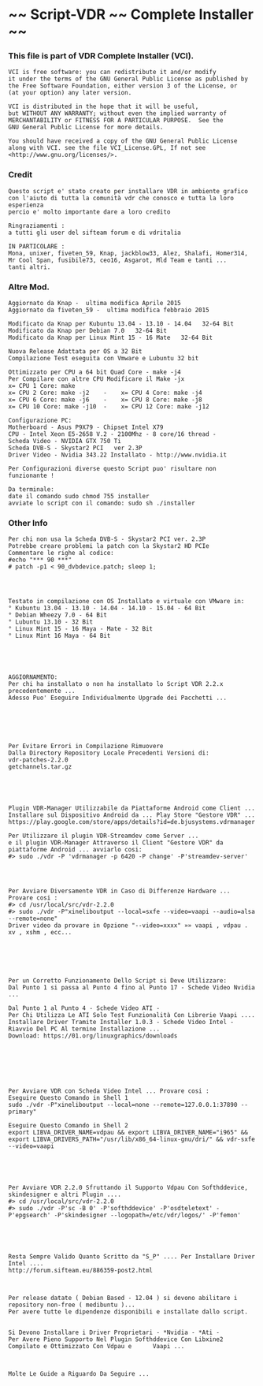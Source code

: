 # ~~ Script-VDR ~~ Complete Installer ~~

###    This file is part of VDR Complete Installer (VCI).                   
           
           
                                                                        
    VCI is free software: you can redistribute it and/or modify          
    it under the terms of the GNU General Public License as published by 
    the Free Software Foundation, either version 3 of the License, or    
    (at your option) any later version.                                  
                                                                        
    VCI is distributed in the hope that it will be useful,               
    but WITHOUT ANY WARRANTY; without even the implied warranty of       
    MERCHANTABILITY or FITNESS FOR A PARTICULAR PURPOSE.  See the        
    GNU General Public License for more details.                         
                                                                        
    You should have received a copy of the GNU General Public License    
    along with VCI. see the file VCI_License.GPL, If not see             
    <http://www.gnu.org/licenses/>.                                  
                                    



    
###    Credit                                                                                
    Questo script e' stato creato per installare VDR in ambiente grafico        
    con l'aiuto di tutta la comunità vdr che conosco e tutta la loro esperienza   
    percio e' molto importante dare a loro credito          

    Ringraziamenti :                             
    a tutti gli user del sifteam forum e di vdritalia

    IN PARTICOLARE :                                
    Mona, unixer, fiveten_59, Knap, jackblow33, Alez, Shalafi, Homer314, 
    Mr Cool Span, fusibile73, ceo16, Asgarot, Mld Team e tanti ... 
    tanti altri.                              
                                                                              



###    Altre Mod.

    Aggiornato da Knap -  ultima modifica Aprile 2015                              
    Aggiornato da fiveten_59 -  ultima modifica febbraio 2015
    
    Modificato da Knap per Kubuntu 13.04 - 13.10 - 14.04   32-64 Bit      
    Modificato da Knap per Debian 7.0   32-64 Bit                                         
    Modificato da Knap per Linux Mint 15 - 16 Mate   32-64 Bit                            
                                                                                      
    Nuova Release Adattata per OS a 32 Bit                                                
    Compilazione Test eseguita con Vmware e Lubuntu 32 bit                                                            
                                                                                      
    Ottimizzato per CPU a 64 bit Quad Core - make -j4                                     
    Per Compilare con altre CPU Modificare il Make -jx 
    x= CPU 1 Core: make                                                                                                                          
    x= CPU 2 Core: make -j2    -    x= CPU 4 Core: make -j4                               
    x= CPU 6 Core: make -j6    -    x= CPU 8 Core: make -j8                               
    x= CPU 10 Core: make -j10  -    x= CPU 12 Core: make -j12 
    
    Configurazione PC:                                                                    
    Motherboard - Asus P9X79 - Chipset Intel X79                                          
    CPU - Intel Xeon E5-2658 V.2 - 2100Mhz - 8 core/16 thread -                           
    Scheda Video - NVIDIA GTX 750 Ti                                                      
    Scheda DVB-S - Skystar2 PCI   ver 2.3P                                                                                                                                     
    Driver Video - Nvidia 343.22 Installato - http://www.nvidia.it                      
                                                                                      
    Per Configurazioni diverse questo Script puo' risultare non funzionante !             
                                                                                      
    Da terminale:                                                                         
    date il comando sudo chmod 755 installer                                
    avviate lo script con il comando: sudo sh ./installer
    


  
###     Other Info    
    
    Per chi non usa la Scheda DVB-S - Skystar2 PCI ver. 2.3P
    Potrebbe creare problemi la patch con la Skystar2 HD PCIe
    Commentare le righe al codice:
    #echo "*** 90 ***"
    # patch -p1 < 90_dvbdevice.patch; sleep 1;




    Testato in compilazione con OS Installato e virtuale con VMware in:
    ° Kubuntu 13.04 - 13.10 - 14.04 - 14.10 - 15.04 - 64 Bit
    ° Debian Wheezy 7.0 - 64 Bit
    ° Lubuntu 13.10 - 32 Bit
    ° Linux Mint 15 - 16 Maya - Mate - 32 Bit
    ° Linux Mint 16 Maya - 64 Bit





    AGGIORNAMENTO:
    Per chi ha installato o non ha installato lo Script VDR 2.2.x precedentemente ...
    Adesso Puo' Eseguire Individualmente Upgrade dei Pacchetti ...






    Per Evitare Errori in Compilazione Rimuovere
    Dalla Directory Repository Locale Precedenti Versioni di:
    vdr-patches-2.2.0
    getchannels.tar.gz





    Plugin VDR-Manager Utilizzabile da Piattaforme Android come Client ...
    Installare sul Dispositivo Android da ... Play Store "Gestore VDR" ...
    https://play.google.com/store/apps/details?id=de.bjusystems.vdrmanager

    Per Utilizzare il plugin VDR-Streamdev come Server ...
    e il plugin VDR-Manager Attraverso il Client "Gestore VDR" da piattaforme Android ... avviarlo cosi:
    #> sudo ./vdr -P 'vdrmanager -p 6420 -P change' -P'streamdev-server'




    Per Avviare Diversamente VDR in Caso di Differenze Hardware ... Provare cosi :
    #> cd /usr/local/src/vdr-2.2.0
    #> sudo ./vdr -P"xineliboutput --local=sxfe --video=vaapi --audio=alsa --remote=none"
    Driver video da provare in Opzione "--video=xxxx" »» vaapi , vdpau . xv , xshm , ecc...






    Per un Corretto Funzionamento Dello Script si Deve Utilizzare:
    Dal Punto 1 si passa al Punto 4 fino al Punto 17 - Schede Video Nvidia ...

    Dal Punto 1 al Punto 4 - Schede Video ATI -
    Per Chi Utilizza Le ATI Solo Test Funzionalità Con Librerie Vaapi ....
    Installare Driver Tramite Installer 1.0.3 - Schede Video Intel - Riavvio Del PC Al termine Installazione ...
    Download: https://01.org/linuxgraphics/downloads







    Per Avviare VDR con Scheda Video Intel ... Provare cosi :
    Eseguire Questo Comando in Shell 1
    sudo ./vdr -P"xineliboutput --local=none --remote=127.0.0.1:37890 --primary"

    Eseguire Questo Comando in Shell 2
    export LIBVA_DRIVER_NAME=vdpau && export LIBVA_DRIVER_NAME="i965" && export LIBVA_DRIVERS_PATH="/usr/lib/x86_64-linux-gnu/dri/" && vdr-sxfe --video=vaapi





    Per Avviare VDR 2.2.0 Sfruttando il Supporto Vdpau Con Softhddevice, skindesigner e altri Plugin ....
    #> cd /usr/local/src/vdr-2.2.0
    #> sudo ./vdr -P'sc -B 0' -P'softhddevice' -P'osdteletext' -P'epgsearch' -P'skindesigner --logopath=/etc/vdr/logos/' -P'femon'





    Resta Sempre Valido Quanto Scritto da "S_P" .... Per Installare Driver Intel ....
    http://forum.sifteam.eu/886359-post2.html



    Per release datate ( Debian Based - 12.04 ) si devono abilitare i repository non-free ( medibuntu )...
    Per avere tutte le dipendenze disponibili e installate dallo script.


    Si Devono Installare i Driver Proprietari - *Nvidia - *Ati -
    Per Avere Pieno Supporto Nel Plugin Softhddevice Con Libxine2 Compilato e Ottimizzato Con Vdpau e      Vaapi ...



    Molte Le Guide a Riguardo Da Seguire ...
    
